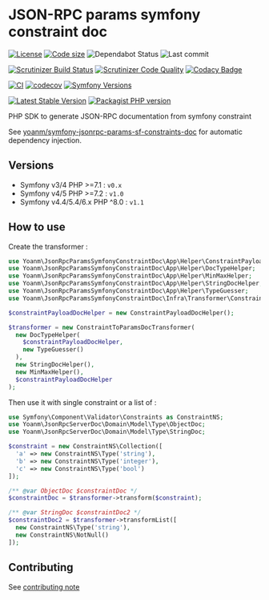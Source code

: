 # JSON-RPC params symfony constraint doc

[![License](https://img.shields.io/github/license/yoanm/php-jsonrpc-params-symfony-constraint-doc-sdk.svg)](https://github.com/yoanm/php-jsonrpc-params-symfony-constraint-doc-sdk)
[![Code size](https://img.shields.io/github/languages/code-size/yoanm/php-jsonrpc-params-symfony-constraint-doc-sdk.svg)](https://github.com/yoanm/php-jsonrpc-params-symfony-constraint-doc-sdk)
![Dependabot Status](https://flat.badgen.net/github/dependabot/yoanm/php-jsonrpc-params-symfony-constraint-doc-sdk)
![Last commit](https://badgen.net/github/last-commit/yoanm/php-jsonrpc-params-symfony-constraint-doc-sdk)

[![Scrutinizer Build Status](https://img.shields.io/scrutinizer/build/g/yoanm/php-jsonrpc-params-symfony-constraint-doc-sdk.svg?label=Scrutinizer\&logo=scrutinizer)](https://scrutinizer-ci.com/g/yoanm/php-jsonrpc-params-symfony-constraint-doc-sdk/build-status/master)
[![Scrutinizer Code Quality](https://img.shields.io/scrutinizer/g/yoanm/php-jsonrpc-params-symfony-constraint-doc-sdk/master.svg?logo=scrutinizer)](https://scrutinizer-ci.com/g/yoanm/php-jsonrpc-params-symfony-constraint-doc-sdk/?branch=master)
[![Codacy Badge](https://app.codacy.com/project/badge/Grade/8f39424add044b43a70bdb238e2f48db)](https://www.codacy.com/gh/yoanm/php-jsonrpc-params-symfony-constraint-doc-sdk/dashboard?utm_source=github.com\&utm_medium=referral\&utm_content=yoanm/php-jsonrpc-params-symfony-constraint-doc-sdk\&utm_campaign=Badge_Grade)

[![CI](https://github.com/yoanm/php-jsonrpc-params-symfony-constraint-doc-sdk/actions/workflows/CI.yml/badge.svg?branch=master)](https://github.com/yoanm/php-jsonrpc-params-symfony-constraint-doc-sdk/actions/workflows/CI.yml)
[![codecov](https://codecov.io/gh/yoanm/php-jsonrpc-params-symfony-constraint-doc-sdk/branch/master/graph/badge.svg?token=NHdwEBUFK5)](https://codecov.io/gh/yoanm/php-jsonrpc-params-symfony-constraint-doc-sdk)
[![Symfony Versions](https://img.shields.io/badge/Symfony-v4.4%20%2F%20v5.4%2F%20v6.x-8892BF.svg?logo=github)](https://symfony.com/)

[![Latest Stable Version](https://img.shields.io/packagist/v/yoanm/jsonrpc-params-symfony-constraint-doc-sdk.svg)](https://packagist.org/packages/yoanm/jsonrpc-params-symfony-constraint-doc-sdk)
[![Packagist PHP version](https://img.shields.io/packagist/php-v/yoanm/jsonrpc-params-symfony-constraint-doc-sdk.svg)](https://packagist.org/packages/yoanm/jsonrpc-params-symfony-constraint-doc-sdk)

PHP SDK to generate JSON-RPC documentation from symfony constraint

See [yoanm/symfony-jsonrpc-params-sf-constraints-doc](https://github.com/yoanm/symfony-jsonrpc-params-sf-constraints-doc) for automatic dependency injection.

## Versions

*   Symfony v3/4 PHP >=7.1 : `v0.x`
*   Symfony v4/5 PHP >=7.2 : `v1.0`
*   Symfony v4.4/5.4/6.x PHP ^8.0 : `v1.1`

## How to use

Create the transformer :

```php
use Yoanm\JsonRpcParamsSymfonyConstraintDoc\App\Helper\ConstraintPayloadDocHelper;
use Yoanm\JsonRpcParamsSymfonyConstraintDoc\App\Helper\DocTypeHelper;
use Yoanm\JsonRpcParamsSymfonyConstraintDoc\App\Helper\MinMaxHelper;
use Yoanm\JsonRpcParamsSymfonyConstraintDoc\App\Helper\StringDocHelper;
use Yoanm\JsonRpcParamsSymfonyConstraintDoc\App\Helper\TypeGuesser;
use Yoanm\JsonRpcParamsSymfonyConstraintDoc\Infra\Transformer\ConstraintToParamsDocTransformer;

$constraintPayloadDocHelper = new ConstraintPayloadDocHelper();

$transformer = new ConstraintToParamsDocTransformer(
  new DocTypeHelper(
    $constraintPayloadDocHelper,
    new TypeGuesser()
  ),
  new StringDocHelper(),
  new MinMaxHelper(),
  $constraintPayloadDocHelper
);
```

Then use it with single constraint or a list of :

```php
use Symfony\Component\Validator\Constraints as ConstraintNS;
use Yoanm\JsonRpcServerDoc\Domain\Model\Type\ObjectDoc;
use Yoanm\JsonRpcServerDoc\Domain\Model\Type\StringDoc;

$constraint = new ConstraintNS\Collection([
  'a' => new ConstraintNS\Type('string'),
  'b' => new ConstraintNS\Type('integer'),
  'c' => new ConstraintNS\Type('bool')
]);

/** @var ObjectDoc $constraintDoc */
$constraintDoc = $transformer->transform($constraint);

/** @var StringDoc $constraintDoc2 */
$constraintDoc2 = $transformer->transformList([
  new ConstraintNS\Type('string'),
  new ConstraintNS\NotNull()
]);
```

## Contributing

See [contributing note](./CONTRIBUTING.md)
